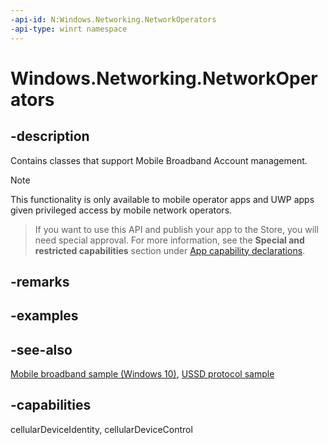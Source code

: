 ```yaml
---
-api-id: N:Windows.Networking.NetworkOperators
-api-type: winrt namespace
---
```


# Windows.Networking.NetworkOperators

## -description

Contains classes that support Mobile Broadband Account management.

> [!NOTE]
> This functionality is only available to mobile operator apps and UWP apps given privileged access by mobile network operators.

> If you want to use this API and publish your app to the Store, you will need special approval. For more information, see the **Special and restricted capabilities** section under [App capability declarations](https://docs.microsoft.com/windows/uwp/packaging/app-capability-declarations). 

## -remarks

## -examples

## -see-also

[Mobile broadband sample (Windows 10)](http://go.microsoft.com/fwlink/p/?LinkId=620572), [USSD protocol sample](https://github.com/Microsoft/Windows-universal-samples/tree/master/Samples/UssdProtcol)

## -capabilities

cellularDeviceIdentity, cellularDeviceControl
